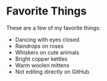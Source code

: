 # Favorite Things

These are a few of my favorite things:

- Dancing with eyes closed
- Raindrops on roses
- Whiskers on cute animals
- Bright copper kettles
- Warm woolen mittens
- Not editing directly on GitHub
